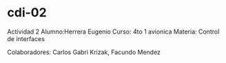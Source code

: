 # cdi-02
Actividad 2
Alumno:Herrera Eugenio Curso: 4to 1 avionica Materia: Control de interfaces

Colaboradores: Carlos Gabri Krizak, Facundo Mendez
